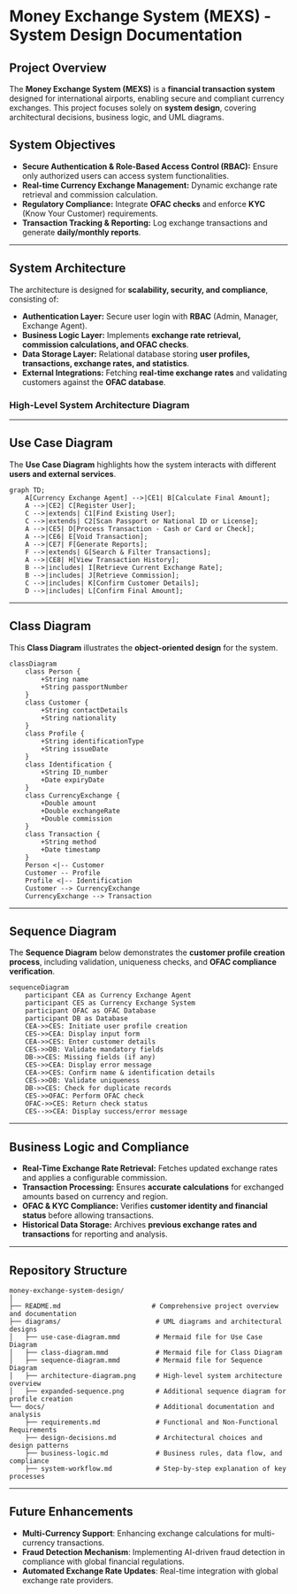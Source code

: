 
# Money Exchange System (MEXS) - System Design Documentation

## **Project Overview**

The **Money Exchange System (MEXS)** is a **financial transaction system** designed for international airports, enabling secure and compliant currency exchanges. This project focuses solely on **system design**, covering architectural decisions, business logic, and UML diagrams.

## **System Objectives**

- **Secure Authentication & Role-Based Access Control (RBAC):** Ensure only authorized users can access system functionalities.
- **Real-time Currency Exchange Management:** Dynamic exchange rate retrieval and commission calculation.
- **Regulatory Compliance:** Integrate **OFAC checks** and enforce **KYC** (Know Your Customer) requirements.
- **Transaction Tracking & Reporting:** Log exchange transactions and generate **daily/monthly reports**.

---

## **System Architecture**

The architecture is designed for **scalability, security, and compliance**, consisting of:

- **Authentication Layer:** Secure user login with **RBAC** (Admin, Manager, Exchange Agent).
- **Business Logic Layer:** Implements **exchange rate retrieval, commission calculations, and OFAC checks**.
- **Data Storage Layer:** Relational database storing **user profiles, transactions, exchange rates, and statistics**.
- **External Integrations:** Fetching **real-time exchange rates** and validating customers against the **OFAC database**.

### **High-Level System Architecture Diagram**



---

## **Use Case Diagram**

The **Use Case Diagram** highlights how the system interacts with different **users and external services**.

```mermaid
graph TD;
    A[Currency Exchange Agent] -->|CE1| B[Calculate Final Amount];
    A -->|CE2| C[Register User];
    C -->|extends| C1[Find Existing User];
    C -->|extends| C2[Scan Passport or National ID or License];
    A -->|CE5| D[Process Transaction - Cash or Card or Check];
    A -->|CE6| E[Void Transaction];
    A -->|CE7| F[Generate Reports];
    F -->|extends| G[Search & Filter Transactions];
    A -->|CE8| H[View Transaction History];
    B -->|includes| I[Retrieve Current Exchange Rate];
    B -->|includes| J[Retrieve Commission];
    C -->|includes| K[Confirm Customer Details];
    D -->|includes| L[Confirm Final Amount];
```

---

## **Class Diagram**

This **Class Diagram** illustrates the **object-oriented design** for the system.

```mermaid
classDiagram
    class Person {
        +String name
        +String passportNumber
    }
    class Customer {
        +String contactDetails
        +String nationality
    }
    class Profile {
        +String identificationType
        +String issueDate
    }
    class Identification {
        +String ID_number
        +Date expiryDate
    }
    class CurrencyExchange {
        +Double amount
        +Double exchangeRate
        +Double commission
    }
    class Transaction {
        +String method
        +Date timestamp
    }
    Person <|-- Customer
    Customer -- Profile
    Profile <|-- Identification
    Customer --> CurrencyExchange
    CurrencyExchange --> Transaction
```

---

## **Sequence Diagram**

The **Sequence Diagram** below demonstrates the **customer profile creation process**, including validation, uniqueness checks, and **OFAC compliance verification**.

```mermaid
sequenceDiagram
    participant CEA as Currency Exchange Agent
    participant CES as Currency Exchange System
    participant OFAC as OFAC Database
    participant DB as Database
    CEA->>CES: Initiate user profile creation
    CES->>CEA: Display input form
    CEA->>CES: Enter customer details
    CES->>DB: Validate mandatory fields
    DB->>CES: Missing fields (if any)
    CES->>CEA: Display error message
    CEA->>CES: Confirm name & identification details
    CES->>DB: Validate uniqueness
    DB->>CES: Check for duplicate records
    CES->>OFAC: Perform OFAC check
    OFAC->>CES: Return check status
    CES-->>CEA: Display success/error message
```

---

## **Business Logic and Compliance**

- **Real-Time Exchange Rate Retrieval:** Fetches updated exchange rates and applies a configurable commission.
- **Transaction Processing:** Ensures **accurate calculations** for exchanged amounts based on currency and region.
- **OFAC & KYC Compliance:** Verifies **customer identity and financial status** before allowing transactions.
- **Historical Data Storage:** Archives **previous exchange rates and transactions** for reporting and analysis.

---

## **Repository Structure**

```plaintext
money-exchange-system-design/
│
├── README.md                       # Comprehensive project overview and documentation
├── diagrams/                        # UML diagrams and architectural designs
│   ├── use-case-diagram.mmd         # Mermaid file for Use Case Diagram
│   ├── class-diagram.mmd            # Mermaid file for Class Diagram
│   ├── sequence-diagram.mmd         # Mermaid file for Sequence Diagram
│   ├── architecture-diagram.png     # High-level system architecture overview
│   ├── expanded-sequence.png        # Additional sequence diagram for profile creation
└── docs/                            # Additional documentation and analysis
    ├── requirements.md              # Functional and Non-Functional Requirements
    ├── design-decisions.md          # Architectural choices and design patterns
    ├── business-logic.md            # Business rules, data flow, and compliance
    ├── system-workflow.md           # Step-by-step explanation of key processes
```

---

## **Future Enhancements**

- **Multi-Currency Support**: Enhancing exchange calculations for multi-currency transactions.
- **Fraud Detection Mechanism**: Implementing AI-driven fraud detection in compliance with global financial regulations.
- **Automated Exchange Rate Updates**: Real-time integration with global exchange rate providers.



